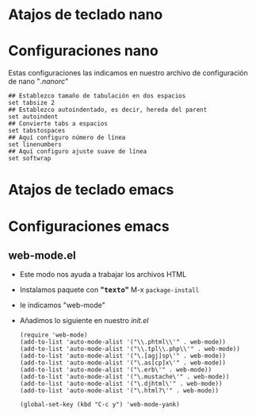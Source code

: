 

# Atajos de teclado nano


# Configuraciones nano

Estas configuraciones las indicamos en nuestro archivo de configuración de nano "*.nanorc*"

    ## Establezco tamaño de tabulación en dos espacios
    set tabsize 2
    ## Establezco autoindentado, es decir, hereda del parent
    set autoindent
    ## Convierte tabs a espacios
    set tabstospaces
    ## Aquí configuro número de línea
    set linenumbers
    ## Aquí configuro ajuste suave de línea
    set softwrap


# Atajos de teclado emacs


# Configuraciones emacs


## web-mode.el

-   Este modo nos ayuda a trabajar los archivos HTML
-   Instalamos paquete con **"<kbd>texto</kbd>"** M-x `package-install`
-   le indicamos "web-mode"
-   Añadimos lo siguiente en nuestro *init.el*
    
        (require 'web-mode)
        (add-to-list 'auto-mode-alist '("\\.phtml\\'" . web-mode))
        (add-to-list 'auto-mode-alist '("\\.tpl\\.php\\'" . web-mode))
        (add-to-list 'auto-mode-alist '("\.[agj]sp\'" . web-mode))
        (add-to-list 'auto-mode-alist '("\.as[cp]x\'" . web-mode))
        (add-to-list 'auto-mode-alist '("\.erb\'" . web-mode))
        (add-to-list 'auto-mode-alist '("\.mustache\'" . web-mode))
        (add-to-list 'auto-mode-alist '("\.djhtml\'" . web-mode))
        (add-to-list 'auto-mode-alist '("\.html?\'" . web-mode))
        
        (global-set-key (kbd "C-c y") 'web-mode-yank)


## 

